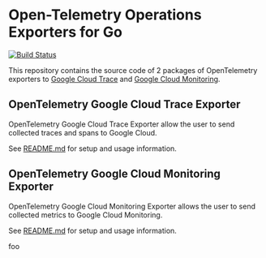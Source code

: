 # Open-Telemetry Operations Exporters for Go

[![Build Status][circleci-image]][circleci-url]

This repository contains the source code of 2 packages of OpenTelemetry exporters to [Google Cloud Trace](https://cloud.google.com/trace) and [Google Cloud Monitoring](https://cloud.google.com/monitoring).

## OpenTelemetry Google Cloud Trace Exporter

OpenTelemetry Google Cloud Trace Exporter allow the user to send collected traces and spans to Google Cloud.

See [README.md](https://github.com/GoogleCloudPlatform/opentelemetry-operations-go/blob/main/exporter/trace/README.md) for setup and usage information.

## OpenTelemetry Google Cloud Monitoring Exporter

OpenTelemetry Google Cloud Monitoring Exporter allows the user to send collected metrics to Google Cloud Monitoring.

See [README.md](https://github.com/GoogleCloudPlatform/opentelemetry-operations-go/blob/main/exporter/metric/README.md) for setup and usage information.

[circleci-image]: https://circleci.com/gh/GoogleCloudPlatform/opentelemetry-operations-go.svg?style=shield 
[circleci-url]: https://circleci.com/gh/GoogleCloudPlatform/opentelemetry-operations-go

foo
